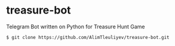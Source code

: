 # treasure-bot
Telegram Bot written on Python for Treasure Hunt Game
```bash
$ git clone https://github.com/AlimTleuliyev/treasure-bot.git
```
